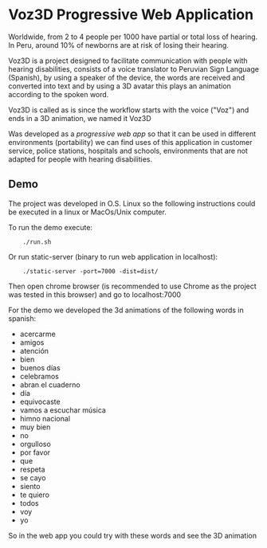 
# Voz3D Progressive Web Application

Worldwide, from 2 to 4 people per 1000 have partial or total loss of hearing. In Peru, around 10% of newborns are at risk of losing their hearing.

Voz3D is a project designed to facilitate communication with people with hearing disabilities, consists of a voice translator to Peruvian Sign Language (Spanish), by using a speaker of the device, the words are received and converted into text and by using a 3D avatar this plays an animation according to the spoken word.

Voz3D is called as is since the workflow starts with the voice ("Voz") and ends in a 3D animation, we named it Voz3D

Was developed as a *progressive web app* so that it can be used in different environments (portability) we can find uses of this application in customer service, police stations, hospitals and schools, environments that are not adapted for people with hearing disabilities.

## Demo

The project was developed in O.S. Linux so the following instructions could be executed in a linux or MacOs/Unix computer.

To run the demo execute:

        ./run.sh

Or run static-server (binary to run web application in localhost):

        ./static-server -port=7000 -dist=dist/

Then open chrome browser (is recommended to use Chrome as the project was tested in this browser) and go to localhost:7000

For the demo we developed the 3d animations of the following words in spanish: 

- acercarme
- amigos
- atención
- bien
- buenos días
- celebramos
- abran el cuaderno
- día
- equivocaste
- vamos a escuchar música
- himno nacional
- muy bien
- no
- orgulloso
- por favor
- que
- respeta
- se cayo
- siento
- te quiero
- todos
- voy
- yo


So in the web app you could try with these words and see the 3D animation